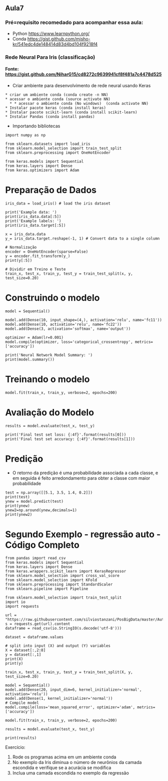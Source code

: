 ## Aula7

### Pré=requisito recomedado para acompanhar essa aula: 

* Python https://www.learnpython.org/
* Conda https://gist.github.com/misho-kr/541edc4de148414d83d4bd104f9218f4

### Rede Neural Para Iris (classificação)

#### Fonte:  https://gist.github.com/NiharG15/cd8272c9639941cf8f481a7c4478d525

* Criar ambiente para desenvolvimento de rede neural usando Keras
```
* criar um ambiente conda (conda create -n NN)
* acessar o ambiente conda (source activate NN)
  * * acessar o ambiente conda (No windows)  (conda activate NN)
* Instalar pacote keras (conda install keras)
* Instalar pacote scikit-learn (conda install scikit-learn)
* Instalar Pandas (conda install pandas)
```

* Importando bibliotecas

```
import numpy as np

from sklearn.datasets import load_iris
from sklearn.model_selection import train_test_split
from sklearn.preprocessing import OneHotEncoder

from keras.models import Sequential
from keras.layers import Dense
from keras.optimizers import Adam
```

# Preparação de Dados
```
iris_data = load_iris() # load the iris dataset

print('Example data: ')
print(iris_data.data[:5])
print('Example labels: ')
print(iris_data.target[:5])

x = iris_data.data
y_= iris_data.target.reshape(-1, 1) # Convert data to a single column

# Normalização
encoder = OneHotEncoder(sparse=False)
y = encoder.fit_transform(y_)
print(y[:5])

# Dividir em Treino e Teste
train_x, test_x, train_y, test_y = train_test_split(x, y, test_size=0.20)
```

# Construindo o modelo
```
model = Sequential()

model.add(Dense(10, input_shape=(4,), activation='relu', name='fc11'))
model.add(Dense(10, activation='relu', name='fc22'))
model.add(Dense(3, activation='softmax', name='output'))

optimizer = Adam(lr=0.001)
model.compile(optimizer, loss='categorical_crossentropy', metrics=['accuracy'])

print('Neural Network Model Summary: ')
print(model.summary())
```

# Treinando o modelo
```
model.fit(train_x, train_y, verbose=2, epochs=200)
```

# Avaliação do Modelo
```
results = model.evaluate(test_x, test_y)

print('Final test set loss: {:4f}'.format(results[0]))
print('Final test set accuracy: {:4f}'.format(results[1]))
```

# Predição
* O retorno da predição é uma probabilidade associada a cada classe, e em seguida é feito arredondamento para obter a classe com maior probabilidade
```
test = np.array([[5.1, 3.5, 1.4, 0.2]])
print(test)
ynew = model.predict(test)
print(ynew)
ynew2=np.around(ynew,decimals=1)
print(ynew2)
```

# Segundo Exemplo - regressão auto - Código Completo
```
from pandas import read_csv
from keras.models import Sequential
from keras.layers import Dense
from keras.wrappers.scikit_learn import KerasRegressor
from sklearn.model_selection import cross_val_score
from sklearn.model_selection import KFold
from sklearn.preprocessing import StandardScaler
from sklearn.pipeline import Pipeline

from sklearn.model_selection import train_test_split
import io
import requests

url = "https://raw.githubusercontent.com/silviostanzani/PosBigData/master/Auto2.csv"
s = requests.get(url).content
dataframe = read_csv(io.StringIO(s.decode('utf-8')))

dataset = dataframe.values

# split into input (X) and output (Y) variables
X = dataset[:,2:8]
y = dataset[:,1]
print(X)
print(y)

train_x, test_x, train_y, test_y = train_test_split(X, y, test_size=0.20)

model = Sequential()
model.add(Dense(20, input_dim=6, kernel_initializer='normal', activation='relu'))
model.add(Dense(1, kernel_initializer='normal'))
# Compile model
model.compile(loss='mean_squared_error', optimizer='adam', metrics=['accuracy'])

model.fit(train_x, train_y, verbose=2, epochs=200)

results = model.evaluate(test_x, test_y)

print(results)
```

Exercício: 
1) Rode os programas acima em um ambiente conda
2) No exemplo da Iris diminua o número de neurônios da camada escondida e verifique se a acurácia se modifica
3) Inclua uma camada escondida no exemplo da regressão
